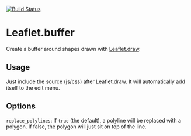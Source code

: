 [![Build Status](https://travis-ci.org/skeate/Leaflet.buffer.svg?branch=develop)](https://travis-ci.org/skeate/Leaflet.buffer)

# Leaflet.buffer

Create a buffer around shapes drawn with [Leaflet.draw](https://github.com/Leaflet/Leaflet.draw).

## Usage

Just include the source (js/css) after Leaflet.draw. It will automatically add itself to the edit menu.

## Options

`replace_polylines`: If `true` (the default), a polyline will be replaced with a polygon. If false, the polygon will just
                     sit on top of the line.
